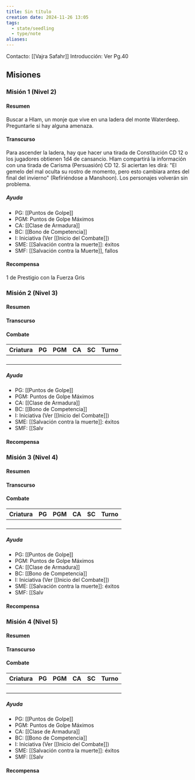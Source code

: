 ```yaml
---
title: Sin título
creation date: 2024-11-26 13:05
tags:
  - state/seedling
  - type/note
aliases:
---
```

Contacto: [[Vajra Safahr]]
Introducción: Ver Pg.40

## Misiones

### Misión 1 (Nivel 2)

#### Resumen

Buscar a Hlam, un monje que vive en una ladera del monte Waterdeep. Preguntarle si hay alguna amenaza.

#### Transcurso

Para ascender la ladera, hay que hacer una tirada de Constitución CD 12 o los jugadores obtienen 1d4 de cansancio. Hlam compartirá la información con una tirada de Carisma (Persuasión) CD 12. Si aciertan les dirá: "El gemelo del mal oculta su rostro de momento, pero esto cambiara antes del final del invierno" (Refiriéndose a Manshoon). Los personajes volverán sin problema.

##### Ayuda
- PG: [[Puntos de Golpe]]
- PGM: Puntos de Golpe Máximos
- CA: [[Clase de Armadura]]
- BC: [[Bono de Competencia]]
- I: Iniciativa (Ver [[Inicio del Combate]])
- SME: [[Salvación contra la muerte]]: éxitos
- SMF: [[Salvación contra la Muerte]], fallos

#### Recompensa

1 de Prestigio con la Fuerza Gris

### Misión 2 (Nivel 3)

#### Resumen

#### Transcurso


#### Combate

| Criatura | PG  | PGM | CA  | SC  | Turno |
| -------- | --- | --- | --- | --- | ----- |
|          |     |     |     |     |       |
|          |     |     |     |     |       |
|          |     |     |     |     |       |
|          |     |     |     |     |       |
##### Ayuda
- PG: [[Puntos de Golpe]]
- PGM: Puntos de Golpe Máximos
- CA: [[Clase de Armadura]]
- BC: [[Bono de Competencia]]
- I: Iniciativa (Ver [[Inicio del Combate]])
- SME: [[Salvación contra la muerte]]: éxitos
- SMF: [[Salv

#### Recompensa


### Misión 3 (Nivel 4)


#### Resumen
#### Transcurso


#### Combate

| Criatura | PG  | PGM | CA  | SC  | Turno |
| -------- | --- | --- | --- | --- | ----- |
|          |     |     |     |     |       |
|          |     |     |     |     |       |
|          |     |     |     |     |       |
|          |     |     |     |     |       |
##### Ayuda
- PG: [[Puntos de Golpe]]
- PGM: Puntos de Golpe Máximos
- CA: [[Clase de Armadura]]
- BC: [[Bono de Competencia]]
- I: Iniciativa (Ver [[Inicio del Combate]])
- SME: [[Salvación contra la muerte]]: éxitos
- SMF: [[Salv
#### Recompensa


### Misión 4 (Nivel 5)


#### Resumen
#### Transcurso


#### Combate

| Criatura | PG  | PGM | CA  | SC  | Turno |
| -------- | --- | --- | --- | --- | ----- |
|          |     |     |     |     |       |
|          |     |     |     |     |       |
|          |     |     |     |     |       |
|          |     |     |     |     |       |
##### Ayuda
- PG: [[Puntos de Golpe]]
- PGM: Puntos de Golpe Máximos
- CA: [[Clase de Armadura]]
- BC: [[Bono de Competencia]]
- I: Iniciativa (Ver [[Inicio del Combate]])
- SME: [[Salvación contra la muerte]]: éxitos
- SMF: [[Salv
#### Recompensa

